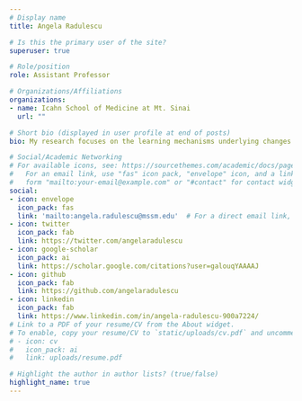 ```yaml
---
# Display name
title: Angela Radulescu

# Is this the primary user of the site?
superuser: true

# Role/position
role: Assistant Professor

# Organizations/Affiliations
organizations:
- name: Icahn School of Medicine at Mt. Sinai
  url: ""

# Short bio (displayed in user profile at end of posts)
bio: My research focuses on the learning mechanisms underlying changes in mental health.

# Social/Academic Networking
# For available icons, see: https://sourcethemes.com/academic/docs/page-builder/#icons
#   For an email link, use "fas" icon pack, "envelope" icon, and a link in the
#   form "mailto:your-email@example.com" or "#contact" for contact widget.
social:
- icon: envelope
  icon_pack: fas
  link: 'mailto:angela.radulescu@mssm.edu'  # For a direct email link, use "mailto:test@example.org".
- icon: twitter
  icon_pack: fab
  link: https://twitter.com/angelaradulescu
- icon: google-scholar
  icon_pack: ai
  link: https://scholar.google.com/citations?user=galouqYAAAAJ
- icon: github
  icon_pack: fab
  link: https://github.com/angelaradulescu
- icon: linkedin
  icon_pack: fab
  link: https://www.linkedin.com/in/angela-radulescu-900a7224/
# Link to a PDF of your resume/CV from the About widget.
# To enable, copy your resume/CV to `static/uploads/cv.pdf` and uncomment the lines below.
# - icon: cv
#   icon_pack: ai
#   link: uploads/resume.pdf

# Highlight the author in author lists? (true/false)
highlight_name: true
---
```

